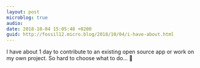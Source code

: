 ```yaml
---
layout: post
microblog: true
audio: 
date: 2018-10-04 15:05:48 +0200
guid: http://fossil12.micro.blog/2018/10/04/i-have-about.html
---
```

I have about 1 day to contribute to an existing open source app or work on my own project. So hard to choose what to do... 🤔

